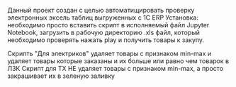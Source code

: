 Данный проект создан с целью автоматищировать проверку электронных эксель таблиц выгруженных с 1С ERP
Установка: необходимо просто вставить скрипт в исполняемый файл Jupyter Notebook, загрузить в рабочую директорию .xls файл, который необходимо проверять
нажать play и получить товары к закупу.

Скрипть "Для электриков" удаляет товары с признаком min-max и удаляет товары которые заказаны и их больше или равно чем товарок в ЛЗК
Скрипт для ТХ НЕ удаляет товары с признаком min-max, а просто закрашивает их в зеленую заливку
